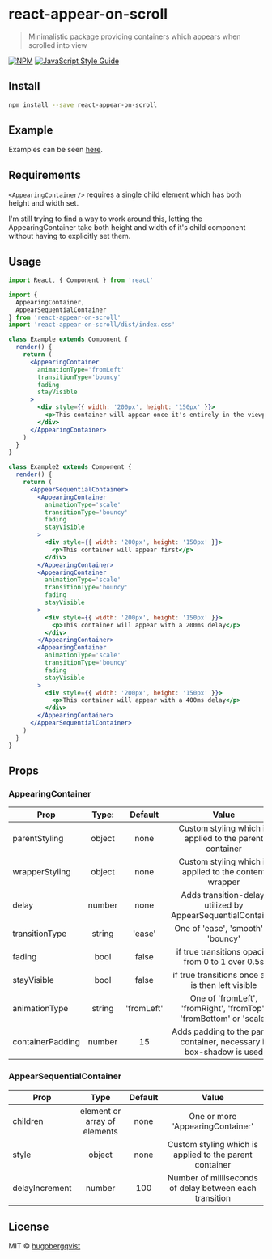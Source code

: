 # react-appear-on-scroll

> Minimalistic package providing containers which appears when scrolled into view

[![NPM](https://img.shields.io/npm/v/react-appear-on-scroll.svg)](https://www.npmjs.com/package/react-appear-on-scroll) [![JavaScript Style Guide](https://img.shields.io/badge/code_style-standard-brightgreen.svg)](https://standardjs.com)

## Install

```bash
npm install --save react-appear-on-scroll
```

## Example

Examples can be seen [here](https://hugobergqvist.github.io/react-appear-on-scroll/).

## Requirements

`<AppearingContainer/>` requires a single child element which has both height and width set.

I'm still trying to find a way to work around this, letting the AppearingContainer take both height and width of it's child component without having to explicitly set them.

## Usage

```jsx
import React, { Component } from 'react'

import {
  AppearingContainer,
  AppearSequentialContainer
} from 'react-appear-on-scroll'
import 'react-appear-on-scroll/dist/index.css'

class Example extends Component {
  render() {
    return (
      <AppearingContainer
        animationType='fromLeft'
        transitionType='bouncy'
        fading
        stayVisible
      >
        <div style={{ width: '200px', height: '150px' }}>
          <p>This container will appear once it's entirely in the viewport</p>
        </div>
      </AppearingContainer>
    )
  }
}

class Example2 extends Component {
  render() {
    return (
      <AppearSequentialContainer>
        <AppearingContainer
          animationType='scale'
          transitionType='bouncy'
          fading
          stayVisible
        >
          <div style={{ width: '200px', height: '150px' }}>
            <p>This container will appear first</p>
          </div>
        </AppearingContainer>
        <AppearingContainer
          animationType='scale'
          transitionType='bouncy'
          fading
          stayVisible
        >
          <div style={{ width: '200px', height: '150px' }}>
            <p>This container will appear with a 200ms delay</p>
          </div>
        </AppearingContainer>
        <AppearingContainer
          animationType='scale'
          transitionType='bouncy'
          fading
          stayVisible
        >
          <div style={{ width: '200px', height: '150px' }}>
            <p>This container will appear with a 400ms delay</p>
          </div>
        </AppearingContainer>
      </AppearSequentialContainer>
    )
  }
}
```

## Props

### AppearingContainer

| Prop             | Type:  |  Default   |                                 Value                                 |
| ---------------- | :----: | :--------: | :-------------------------------------------------------------------: |
| parentStyling    | object |    none    |        Custom styling which is applied to the parent container        |
| wrapperStyling   | object |    none    |        Custom styling which is applied to the content wrapper         |
| delay            | number |    none    |     Adds transition-delay, utilized by AppearSequentialContainer      |
| transitionType   | string |   'ease'   |                  One of 'ease', 'smooth' or 'bouncy'                  |
| fading           |  bool  |   false    |           if true transitions opacity from 0 to 1 over 0.5s           |
| stayVisible      |  bool  |   false    |           if true transitions once and is then left visible           |
| animationType    | string | 'fromLeft' |  One of 'fromLeft', 'fromRight', 'fromTop', 'fromBottom' or 'scale'   |
| containerPadding | number |     15     | Adds padding to the parent container, necessary if box-shadow is used |

### AppearSequentialContainer

| Prop           |             Type             | Default |                          Value                          |
| -------------- | :--------------------------: | :-----: | :-----------------------------------------------------: |
| children       | element or array of elements |  none   |            One or more 'AppearingContainer'             |
| style          |            object            |  none   | Custom styling which is applied to the parent container |
| delayIncrement |            number            |   100   | Number of milliseconds of delay between each transition |

## License

MIT © [hugobergqvist](https://github.com/hugobergqvist)
